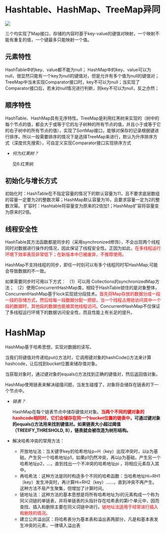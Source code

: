 # Hashtable、HashMap、TreeMap异同

![](D:\Work\TyporaNotes\note\面试题\pict\Hashtable、HashMap、TreeMap区别.png)

三个均实现了Map接口，存储的内容时基于key-value的键值对映射，一个映射不能有重复的值，一个键最多只能映射一个值。

## 元素特性

HashTable中的key、value都不能为null；
HashMap中的key、value可以为null，很显然只能有一个key为null的键值对，但是允许有多个值为null的键值对；
TreeMap中当未实现Comparator接口时，key不可以为null；当实现了Comparator接口后，若未对null情况进行判断，则key不可以为null，反之亦然；

## 顺序特性

HashTable、HashMap具有无序特性。TreeMap是利用红黑树来实现的（树中的每个节点的值，都会大于或等于它的左子树种的所有节点的值，并且小于或等于它的右子树中的所有节点的值），实现了SortMap接口，能够对保存的记录根据键进行排序。所以一般需要排序的情况下是选择TreeMap来进行，默认为升序排序方式（深度优先搜索），可自定义实现Comparator接口实现排序方式

* *何为红黑树？*

  见6.红黑树

## 初始化与增长方式

初始化时：HashTable在不指定容量的情况下的默认容量为11，且不要求底层数组的容量一定要为2的整数次幂；HashMap默认容量为16，且要求容量一定为2的整数次幂。
扩容时：Hashtable将容量变为原来的2倍加1；HashMap扩容将容量变为原来的2倍。

## 线程安全性

HashTable其方法函数都是同步的（采用synchronized修饰），不会出现两个线程同时对数据进行操作的情况，因此保证了线程安全性。正因为如此，<font color=red>在多线程运行环境下效率表现非常低下；在新版本中已被废弃，不推荐使用。</font>

HashMap不支持线程的同步，即任一时刻可以有多个线程同时写HashMap;可能会导致数据的不一致。

如果需要同步时可用以下方式：
（1）可以用 Collections的synchronizedMap方法；
（2）使用ConcurrentHashMap类，相较于HashTable锁住的是对象整体， ConcurrentHashMap基于lock实现锁分段技术。<font color=red>首先将Map存放的数据分成一段一段的存储方式，然后给每一段数据分配一把锁，当一个线程占用锁访问其中一个段的数据时，其他段的数据也能被其他线程访问。</font>ConcurrentHashMap不仅保证了多线程运行环境下的数据访问安全性，而且性能上有长足的提升。



# HashMap

HashMap基于哈希思想，实现对数据的读写。

当我们将键值对传递给put()方法时，它调用键对象的hashCode()方法来计算hashcode，让后找到bucket位置来储存值对象。

当获取对象时，通过键对象的equals()方法找到正确的键值对，然后返回值对象。

HashMap使用链表来解决碰撞问题，当发生碰撞了，对象将会储存在链表的下一个节点中。 

* *链表？*

  HashMap在每个链表节点中储存键值对对象。**<font color=red>当两个不同的键对象的hashcode相同时，它们会储存在同一个bucket位置的链表中</font>，可通过键对象的equals()方法用来找到键值对。如果链表大小超过阈值（TREEIFY_THRESHOLD, 8），链表就会被改造为树形结构。**

* 解决哈希冲突的常用方法：

  * 开放地址法：当关键字key的哈希地址p=H（key）出现冲突时，以p为基础，产生另一个哈希地址p1，如果p1仍然冲突，再以p为基础，产生另一个哈希地址p2，…，直到找出一个不冲突的哈希地址pi ，将相应元素存入其中。
  * 再哈希法：这种方法是同时构造多个不同的哈希函数：当哈希地址Hi=RH1（key）发生冲突时，再计算Hi=RH2（key）……，直到冲突不再产生。这种方法不易产生聚集，但增加了计算时间。
  * 链地址法：这种方法的基本思想是将所有哈希地址为i的元素构成一个称为同义词链的单链表，并将单链表的头指针存在哈希表的第i个单元中，因而查找、插入和删除主要在同义词链中进行。<font color=red>链地址法适用于经常进行插入和删除的情况。</font>
  * 建立公共溢出区：将哈希表分为基本表和溢出表两部分，凡是和基本表发生冲突的元素，一律填入溢出表

